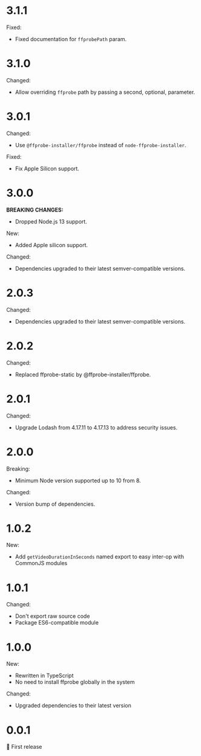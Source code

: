 # 3.1.1

Fixed:

- Fixed documentation for `ffprobePath` param.

# 3.1.0

Changed:

- Allow overriding `ffprobe` path by passing a second, optional, parameter.

# 3.0.1

Changed:

- Use `@ffprobe-installer/ffprobe` instead of `node-ffprobe-installer`.

Fixed:

- Fix Apple Silicon support.

# 3.0.0

**BREAKING CHANGES:**

- Dropped Node.js 13 support.

New:

- Added Apple silicon support.

Changed:

- Dependencies upgraded to their latest semver-compatible versions.

# 2.0.3

Changed:

- Dependencies upgraded to their latest semver-compatible versions.

# 2.0.2

Changed:

- Replaced ffprobe-static by @ffprobe-installer/ffprobe.

# 2.0.1

Changed:

- Upgrade Lodash from 4.17.11 to 4.17.13 to address security issues.

# 2.0.0

Breaking:

- Minimum Node version supported up to 10 from 8.

Changed:

- Version bump of dependencies.

# 1.0.2

New:

- Add `getVideoDurationInSeconds` named export to easy inter-op with CommonJS modules

# 1.0.1

Changed:

- Don't export raw source code
- Package ES6-compatible module

# 1.0.0

New:

- Rewritten in TypeScript
- No need to install ffprobe globally in the system

Changed:

- Upgraded dependencies to their latest version

# 0.0.1

:tada: First release
